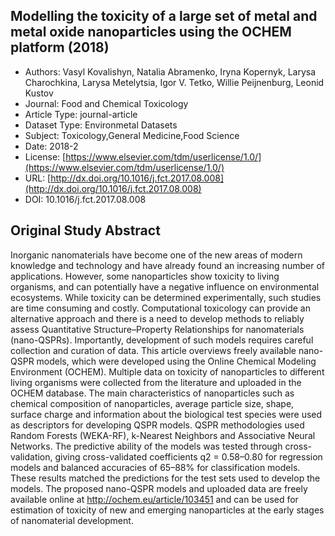 <script type='text/javascript' src='https://d1bxh8uas1mnw7.cloudfront.net/assets/embed.js'></script>

<div style="float: right; width: 200px" class='altmetric-embed' data-badge-type='donut' data-condensed='true' data-badge-details='right' data-doi="10.1016/j.fct.2017.08.008"></div>

## Modelling the toxicity of a large set of metal and metal oxide nanoparticles using the OCHEM platform (2018)
<script type="application/ld+json">
	{	
		"@context": {
			"bs": "https://bioschemas.org/",
			"schema": "https://schema.org/",
			"citation": "schema:citation",
			"name": "schema:name",
			"url": "schema:url",
			"variableMeasured": "schema:variableMeasured"
		},
		"variableMeasured": [
			{
				"@type": "schema:PropertyValue",
				"name": "MI-R1.3-ABSTRACT-TOX-ORGANISM_OR_SPECIES"
			},
			{
				"@type": "schema:PropertyValue",
				"name": "MI-R1.3-ABSTRACT-BASIC-SURFACE_CHEMISTRY"
			},
			{
				"@type": "schema:PropertyValue",
				"name": "MI-R1.3-ABSTRACT-PHYSCHEM-SURFACE_AREA"
			},
			{
				"@type": "schema:PropertyValue",
				"name": "MI-R1.3-ABSTRACT-TOX-CONCENTRATION"
			},
			{
				"@type": "schema:PropertyValue",
				"name": "MI-R1.3-ABSTRACT-TOX-EXPOSURE_TIME"
			},
			{
				"@type": "schema:PropertyValue",
				"name": "MI-R1.3-ABSTRACT-BASIC-CHEMICAL_COMPOSITION"
			},
			{
				"@type": "schema:PropertyValue",
				"name": "MI-R1.3-ABSTRACT-PHYSCHEM-CRYSTALLINITY"
			},
			{
				"@type": "schema:PropertyValue",
				"name": "MI-R1.3-ABSTRACT-PHYSCHEM-SHAPE"
			},
			{
				"@type": "schema:PropertyValue",
				"name": "MI-R1.3-ABSTRACT-PHYSCHEM-ZETA_POTENTIAL"
			},
			{
				"@type": "schema:PropertyValue",
				"name": "MI-R1.3-ABSTRACT-PHYSCHEM-SIZE"
			}
		],
		"@type": "schema:Dataset",
		"name": "Modelling the toxicity of a large set of metal and metal oxide nanoparticles using the OCHEM platform",
		"url": "http://dx.doi.org/10.1016/j.fct.2017.08.008",
		"citation": "https://doi.org/10.1016/j.fct.2017.08.008",
		"@id": "10.1016/j.fct.2017.08.008",
		"http://purl.org/dc/terms/conformsTo": { "@type": "schema:CreativeWork", "@id": "https://bioschemas.org/profiles/Dataset/1.0-RELEASE" },
		"schema:license": "https://www.elsevier.com/tdm/userlicense/1.0/",
		"schema:creator": [
		  {
			"@type": "schema:Organization",
			"name": "RiskGONE"
		  }
		],
		"schema:datePublished": "2018-2"
	}
</script>

* Authors: Vasyl Kovalishyn, Natalia Abramenko, Iryna Kopernyk, Larysa Charochkina, Larysa Metelytsia, Igor V. Tetko, Willie Peijnenburg, Leonid Kustov
* Journal: Food and Chemical Toxicology
* Article Type: journal-article
* Dataset Type: Environmetal Datasets
* Subject: Toxicology,General Medicine,Food Science
* Date: 2018-2
* License: [https://www.elsevier.com/tdm/userlicense/1.0/](https://www.elsevier.com/tdm/userlicense/1.0/)
* URL: [http://dx.doi.org/10.1016/j.fct.2017.08.008](http://dx.doi.org/10.1016/j.fct.2017.08.008)
* DOI: 10.1016/j.fct.2017.08.008



## Original Study Abstract

Inorganic nanomaterials have become one of the new areas of modern knowledge and technology and have already found an increasing number of applications. However, some nanoparticles show toxicity to living organisms, and can potentially have a negative influence on environmental ecosystems. While toxicity can be determined experimentally, such studies are time consuming and costly. Computational toxicology can provide an alternative approach and there is a need to develop methods to reliably assess Quantitative Structure–Property Relationships for nanomaterials (nano-QSPRs). Importantly, development of such models requires careful collection and curation of data. This article overviews freely available nano-QSPR models, which were developed using the Online Chemical Modeling Environment (OCHEM). Multiple data on toxicity of nanoparticles to different living organisms were collected from the literature and uploaded in the OCHEM database. The main characteristics of nanoparticles such as chemical composition of nanoparticles, average particle size, shape, surface charge and information about the biological test species were used as descriptors for developing QSPR models. QSPR methodologies used Random Forests (WEKA-RF), k-Nearest Neighbors and Associative Neural Networks. The predictive ability of the models was tested through cross-validation, giving cross-validated coefficients q2 = 0.58–0.80 for regression models and balanced accuracies of 65–88% for classification models. These results matched the predictions for the test sets used to develop the models. The proposed nano-QSPR models and uploaded data are freely available online at http://ochem.eu/article/103451 and can be used for estimation of toxicity of new and emerging nanoparticles at the early stages of nanomaterial development.
